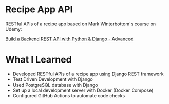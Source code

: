 # Recipe App API
RESTful APIs of a recipe app based on Mark Winterbottom's course on Udemy:

[Build a Backend REST API with Python & Django - Advanced](https://www.udemy.com/course/django-python-advanced/)

# What I Learned
* Developed RESTful APIs of a recipe app using Django REST framework
* Test Driven Development with Django
* Used PostgreSQL database with Django
* Set up a local development server with Docker (Docker Compose)
* Configured GitHub Actions to automate code checks
